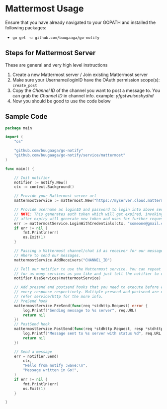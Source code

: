 # Mattermost Usage

Ensure that you have already navigated to your GOPATH and installed the following packages:

- `go get -u github.com/buugaaga/go-notify`

## Steps for Mattermost Server

These are general and very high level instructions

1. Create a new Mattermost server / Join existing Mattermost server
2. Make sure your Username/loginID have the OAuth permission scope(s): `create_post`
3. Copy the _Channel ID_ of the channel you want to post a message to. You can grab the _Channel ID_ in channel info. example: _yfgstwuisnshydhd_
4. Now you should be good to use the code below

## Sample Code

```go
package main

import (
    "os"

    "github.com/buugaaga/go-notify"
    "github.com/buugaaga/go-notify/service/mattermost"
)

func main() {

    // Init notifier
    notifier := notify.New()
    ctx := context.Background()

    // Provide your Mattermost server url
    mattermostService := mattermost.New("https://myserver.cloud.mattermost.com")

    // Provide username as loginID and password to login into above server.
    // NOTE: This generates auth token which will get expired, invoking this method again
    // after expiry will generate new token and uses for further requests.
    err := mattermostService.LoginWithCredentials(ctx, "someone@gmail.com", "somepassword")
    if err != nil {
        fmt.Println(err)
        os.Exit(1)
    }

    // Passing a Mattermost channel/chat id as receiver for our messages.
    // Where to send our messages.
    mattermostService.AddReceivers("CHANNEL_ID")

    // Tell our notifier to use the Mattermost service. You can repeat the above process
    // for as many services as you like and just tell the notifier to use them.
    notifier.UseServices(mattermostService)

    // Add presend and postsend hooks that you need to execute before every requests and after
    // every response respectively. Multiple presend and postsend are executed in the order defined here.
    // refer service/http for the more info.
    // PreSend hook
    mattermostService.PreSend(func(req *stdhttp.Request) error {
        log.Printf("Sending message to %s server", req.URL)
        return nil
    })
    // PostSend hook
    mattermostService.PostSend(func(req *stdhttp.Request, resp *stdhttp.Response) error {
        log.Printf("Message sent to %s server with status %d", req.URL, resp.StatusCode)
        return nil
    })

    // Send a message
    err = notifier.Send(
        ctx,
        "Hello from notify :wave:\n",
        "Message written in Go!",
    )
    if err != nil {
        fmt.Println(err)
        os.Exit(1)
    }

}
```
